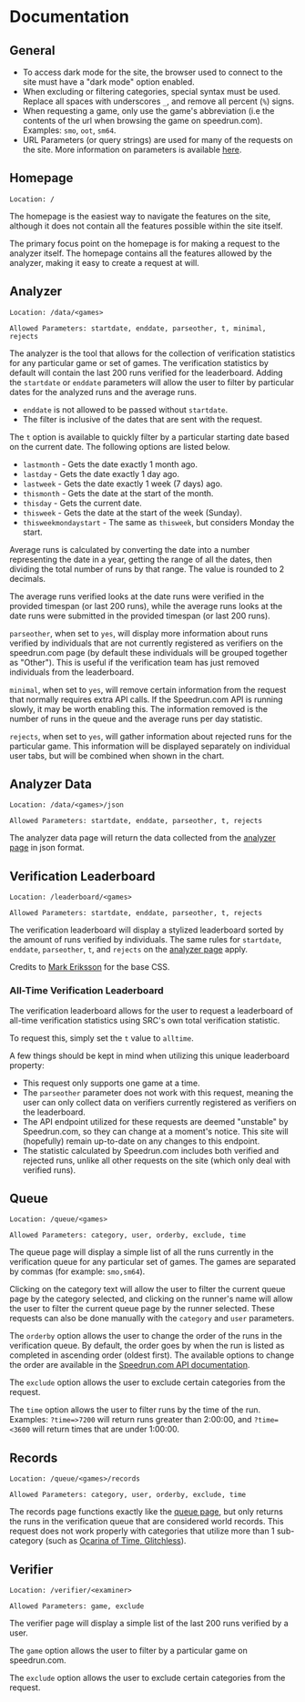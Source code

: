 # Documentation

## General
* To access dark mode for the site, the browser used to connect to the site must have a "dark mode" option enabled.
* When excluding or filtering categories, special syntax must be used. Replace all spaces with underscores `_`, and remove all percent (`%`) signs.
* When requesting a game, only use the game's abbreviation (i.e the contents of the url when browsing the game on speedrun.com). Examples: `smo`, `oot`, `sm64`.
* URL Parameters (or query strings) are used for many of the requests on the site. More information on parameters is available [here](https://www.botify.com/learn/basics/what-are-url-parameters).

## Homepage
`Location: /`

The homepage is the easiest way to navigate the features on the site, although it does not contain all the features possible within the site itself. 

The primary focus point on the homepage is for making a request to the analyzer itself. The homepage contains all the features allowed by the analyzer, making it easy to create a request at will.

## Analyzer
`Location: /data/<games>`

`Allowed Parameters: startdate, enddate, parseother, t, minimal, rejects`

The analyzer is the tool that allows for the collection of verification statistics for any particular game or set of games. The verification statistics by default will contain the last 200 runs verified for the leaderboard. Adding the `startdate` or `enddate` parameters will allow the user to filter by particular dates for the analyzed runs and the average runs.


* `enddate` is not allowed to be passed without `startdate`.
* The filter is inclusive of the dates that are sent with the request.

The `t` option is available to quickly filter by a particular starting date based on the current date. The following options are listed below.

* `lastmonth` - Gets the date exactly 1 month ago.
* `lastday` - Gets the date exactly 1 day ago.
* `lastweek` - Gets the date exactly 1 week (7 days) ago.
* `thismonth` - Gets the date at the start of the month.
* `thisday` - Gets the current date.
* `thisweek` - Gets the date at the start of the week (Sunday).
* `thisweekmondaystart` - The same as `thisweek`, but considers Monday the start.

Average runs is calculated by converting the date into a number representing the date in a year, getting the range of all the dates, then dividing the total number of runs by that range. The value is rounded to 2 decimals.

The average runs verified looks at the date runs were verified in the provided timespan (or last 200 runs), while the average runs looks at the date runs were submitted in the provided timespan (or last 200 runs).

`parseother`, when set to `yes`, will display more information about runs verified by individuals that are not currently registered as verifiers on the speedrun.com page (by default these individuals will be grouped together as "Other"). This is useful if the verification team has just removed individuals from the leaderboard.

`minimal`, when set to `yes`, will remove certain information from the request that normally requires extra API calls. If the Speedrun.com API is running slowly, it may be worth enabling this. The information removed is the number of runs in the queue and the average runs per day statistic.

`rejects`, when set to `yes`, will gather information about rejected runs for the particular game. This information will be displayed separately on individual user tabs, but will be combined when shown in the chart.

## Analyzer Data
`Location: /data/<games>/json`

`Allowed Parameters: startdate, enddate, parseother, t, rejects`

The analyzer data page will return the data collected from the [analyzer page](#Analyzer) in json format.

## Verification Leaderboard
`Location: /leaderboard/<games>`

`Allowed Parameters: startdate, enddate, parseother, t, rejects`

The verification leaderboard will display a stylized leaderboard sorted by the amount of runs verified by individuals. The same rules for `startdate`, `enddate`, `parseother`, `t`, and `rejects` on the [analyzer page](#Analyzer) apply.

Credits to [Mark Eriksson](https://codepen.io/Markshall) for the base CSS.

### All-Time Verification Leaderboard
The verification leaderboard allows for the user to request a leaderboard of all-time verification statistics using SRC's own total verification statistic. 

To request this, simply set the `t` value to `alltime`.

A few things should be kept in mind when utilizing this unique leaderboard property:

- This request only supports one game at a time.
- The `parseother` parameter does not work with this request, meaning the user can only collect data on verifiers currently registered as verifiers on the leaderboard.
- The API endpoint utilized for these requests are deemed "unstable" by Speedrun.com, so they can change at a moment's notice. This site will (hopefully) remain up-to-date on any changes to this endpoint.
- The statistic calculated by Speedrun.com includes both verified and rejected runs, unlike all other requests on the site (which only deal with verified runs).

## Queue
`Location: /queue/<games>`

`Allowed Parameters: category, user, orderby, exclude, time`

The queue page will display a simple list of all the runs currently in the verification queue for any particular set of games. The games are separated by commas (for example: `smo,sm64`).

Clicking on the category text will allow the user to filter the current queue page by the category selected, and clicking on the runner's name will allow the user to filter the current queue page by the runner selected. These requests can also be done manually with the `category` and `user` parameters.

The `orderby` option allows the user to change the order of the runs in the verification queue. By default, the order goes by when the run is listed as completed in ascending order (oldest first). The available options to change the order are available in the [Speedrun.com API documentation](https://github.com/speedruncomorg/api/blob/master/version1/runs.md#get-runs).

The `exclude` option allows the user to exclude certain categories from the request.

The `time` option allows the user to filter runs by the time of the run. Examples: `?time=>7200` will return runs greater than 2:00:00, and `?time=<3600` will return times that are under 1:00:00.

## Records
`Location: /queue/<games>/records`

`Allowed Parameters: category, user, orderby, exclude, time`

The records page functions exactly like the [queue page](#Queue), but only returns the runs in the verification queue that are considered world records. This request does not work properly with categories that utilize more than 1 sub-category (such as [Ocarina of Time, Glitchless](http://speedrun.com/oot#Glitchless)).

## Verifier
`Location: /verifier/<examiner>`

`Allowed Parameters: game, exclude`

The verifier page will display a simple list of the last 200 runs verified by a user.

The `game` option allows the user to filter by a particular game on speedrun.com.

The `exclude` option allows the user to exclude certain categories from the request.